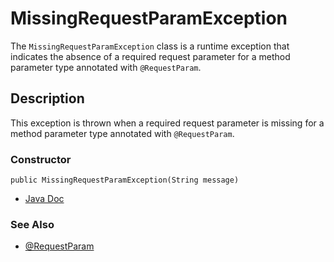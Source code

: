# MissingRequestParamException

The `MissingRequestParamException` class is a runtime exception that indicates the absence of a required request parameter for a method parameter type annotated with `@RequestParam`.

## Description
This exception is thrown when a required request parameter is missing for a method parameter type annotated with `@RequestParam`.

### Constructor
```
public MissingRequestParamException(String message)
```

- [Java Doc](https://yevgendemotestorganization.github.io/bring-web-javadoc/com/bobocode/bring/web/servlet/exception/MissingRequestParamException.html)

### See Also

- [@RequestParam](../annotation/RequestParam.md)